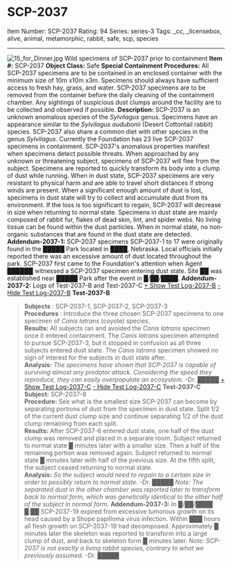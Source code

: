 # SCP-2037
Item Number: SCP-2037
Rating: 94
Series: series-3
Tags: _cc, _licensebox, alive, animal, metamorphic, rabbit, safe, scp, species

---

![15_for_Dinner.jpg](https://scp-wiki.wdfiles.com/local--files/scp-2037/15_for_Dinner.jpg)
Wild specimens of SCP-2037 prior to containment
**Item #:** SCP-2037
**Object Class:** Safe
**Special Containment Procedures:** All SCP-2037 specimens are to be contained in an enclosed container with the minimum size of 10m x10m x3m. Specimens should always have sufficient access to fresh hay, grass, and water. SCP-2037 specimens are to be removed from the container before the daily cleaning of the containment chamber.
Any sightings of suspicious dust clumps around the facility are to be collected and observed if possible.
**Description:** SCP-2037 is an unknown anomalous species of the _Sylvilagus_ genus. Specimens have an appearance similar to the _Sylvilagus audubonii_ (Desert Cottontail rabbit) species. SCP-2037 also share a common diet with other species in the genus _Sylvilagus_. Currently the Foundation has 23 live SCP-2037 specimens in containment.
SCP-2037's anomalous properties manifest when specimens detect possible threats. When approached by any unknown or threatening subject, specimens of SCP-2037 will flee from the subject. Specimens are reported to quickly transform its body into a clump of dust while running. When in dust state, SCP-2037 specimens are very resistant to physical harm and are able to travel short distances if strong winds are present. When a significant enough amount of dust is lost, specimens in dust state will try to collect and accumulate dust from its environment. If the loss is too significant to regain, SCP-2037 will decrease in size when returning to normal state.
Specimens in dust state are mainly composed of rabbit fur, flakes of dead skin, lint, and spider webs. No living tissue can be found within the dust particles. When in normal state, no non-organic substances that are found in the dust state are detected.
**Addendum-2037-1:** SCP-2037 specimens SCP-2037-1 to 17 were originally found in the █████ Park located in ████, Nebraska. Local officials initially reported there was an excessive amount of dust located throughout the park. SCP-2037 first came to the Foundation's attention when Agent ██████ witnessed a SCP-2037 specimen entering dust state. Site ██ was established near █████ Park after the event in █/██/████.
**Addendum-2037-2:** Logs of Test-2037-B and Test-2037-C
[\+ Show Test Log-2037-B](javascript:;)
[\- Hide Test Log-2037-B](javascript:;)
**Test-2037-B**
> **Subjects** : SCP-2037-1, SCP-2037-2, SCP-2037-3  
>  **Procedures** : Introduce the three chosen SCP-2037 specimens to one specimen of _Canis latrans_ (coyote) species.  
>  **Results:** All subjects ran and avoided the _Canis latrans_ specimen once it entered containment. The _Canis latrans_ specimen attempted to pursue SCP-2037-3, but it stopped in confusion as all three subjects entered dust state. The _Canis latrans_ specimen showed no sign of interest for the subjects in dust state after.  
>  **Analysis:** _The specimens have shown that SCP-2037 is capable of surviving almost any predator attack. Considering the speed they reproduce, they can easily overpopulate an ecosystem._ -Dr. █████
[\+ Show Test Log-2037-C](javascript:;)
[\- Hide Test Log-2037-C](javascript:;)
**Test-2037-C**
> **Subject:** SCP-2037-6  
>  **Procedure:** See what is the smallest size SCP-2037 can become by separating portions of dust from the specimen in dust state. Split 1/2 of the current dust clump size and continue separating 1/2 of the dust clump remaining from each split.  
>  **Results:** After SCP-2037-6 entered dust state, one half of the dust clump was removed and placed in a separate room. Subject returned to normal state █ minutes later with a smaller size. Then a half of the remaining portion was removed again. Subject returned to normal state █ minutes later with half of the previous size. At the fifth split, the subject ceased returning to normal state.  
>  **Analysis:** _So the subject would need to regain to a certain size in order to possibly return to normal state._ -Dr. █████
> _Note: The separated dust in the other chamber was reported later to transform back to normal form, which was genetically identical to the other half of the subject in normal form._
**Addendum-2037-3:** In █/██/████ █:██ SCP-2037-19 expired from excessive tumorous growth on its head caused by a Shope papilloma virus infection. Within ███ hours all flesh growth on SCP-2037-19 had decomposed. Approximately █ minutes later the skeleton was reported to transform into a large clump of dust, and back to skeleton form █ minutes later.
_Note: SCP-2037 is not exactly a living rabbit species, contrary to what we previously assumed._ -Dr. █████